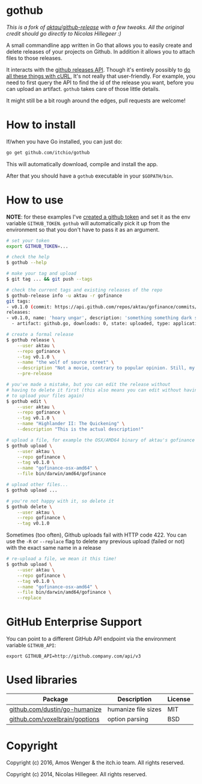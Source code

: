gothub
======

*This is a fork of [aktau/github-release](https://github.com/aktau/github-release) with
a few tweaks. All the original credit should go directly to Nicolas Hillegeer :)*

A small commandline app written in Go that allows you to easily create
and delete releases of your projects on Github. In addition it allows
you to attach files to those releases.

It interacts with the [github releases API](http://developer.github.com/v3/repos/releases).
Though it's entirely possibly to [do all these things with
cURL](https://github.com/blog/1645-releases-api-preview), It's not
really that user-friendly. For example, you need to first query the API
to find the id of the release you want, before you can upload an
artifact. `gothub` takes care of those little details.

It might still be a bit rough around the edges, pull requests are
welcome!

How to install
==============

If/when you have Go installed, you can just do:

```sh
go get github.com/itchio/gothub
```

This will automatically download, compile and install the app.

After that you should have a `gothub` executable in your
`$GOPATH/bin`.

How to use
==========

**NOTE**: for these examples I've [created a github
token](https://help.github.com/articles/creating-an-access-token-for-command-line-use)
and set it as the env variable `GITHUB_TOKEN`. `gothub` will
automatically pick it up from the environment so that you don't have to
pass it as an argument.

```sh
# set your token
export GITHUB_TOKEN=...

# check the help
$ gothub --help

# make your tag and upload
$ git tag ... && git push --tags

# check the current tags and existing releases of the repo
$ gothub-release info -u aktau -r gofinance
git tags:
- v0.1.0 (commit: https://api.github.com/repos/aktau/gofinance/commits/f562727ce83ce8971a8569a1879219e41d56a756)
releases:
- v0.1.0, name: 'hoary ungar', description: 'something something dark side 2', id: 166740, tagged: 29/01/2014 at 14:27, published: 30/01/2014 at 16:20, draft: ✔, prerelease: ✗
  - artifact: github.go, downloads: 0, state: uploaded, type: application/octet-stream, size: 1.9KB, id: 68616

# create a formal release
$ gothub release \
    --user aktau \
    --repo gofinance \
    --tag v0.1.0 \
    --name "the wolf of source street" \
    --description "Not a movie, contrary to popular opinion. Still, my first release!" \
    --pre-release

# you've made a mistake, but you can edit the release without
# having to delete it first (this also means you can edit without having
# to upload your files again)
$ gothub edit \
    --user aktau \
    --repo gofinance \
    --tag v0.1.0 \
    --name "Highlander II: The Quickening" \
    --description "This is the actual description!"

# upload a file, for example the OSX/AMD64 binary of aktau's gofinance app
$ gothub upload \
    --user aktau \
    --repo gofinance \
    --tag v0.1.0 \
    --name "gofinance-osx-amd64" \
    --file bin/darwin/amd64/gofinance

# upload other files...
$ gothub upload ...

# you're not happy with it, so delete it
$ gothub delete \
    --user aktau \
    --repo gofinance \
    --tag v0.1.0
```

Sometimes (too often), Github uploads fail with HTTP code 422. You can use the
`-R` or `--replace` flag to delete any previous upload (failed or not) with the
exact same name in a release

```sh
# re-upload a file, we mean it this time!
$ gothub upload \
    --user aktau \
    --repo gofinance \
    --tag v0.1.0 \
    --name "gofinance-osx-amd64" \
    --file bin/darwin/amd64/gofinance \
    --replace
```

GitHub Enterprise Support
=========================
You can point to a different GitHub API endpoint via the environment variable ```GITHUB_API```:

```
export GITHUB_API=http://github.company.com/api/v3
```

Used libraries
==============

| Package                                                                  | Description         | License |
| ------------------------------------------------------------------------ | ------------------- | ------- |
| [github.com/dustin/go-humanize](https://github.com/dustin/go-humanize)   | humanize file sizes | MIT     |
| [github.com/voxelbrain/goptions](https://github.com/voxelbrain/goptions) | option parsing      | BSD     |

Copyright
=========

Copyright (c) 2016, Amos Wenger & the itch.io team. All rights reserved.

Copyright (c) 2014, Nicolas Hillegeer. All rights reserved.

